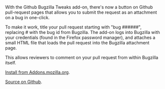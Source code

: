 With the Github Bugzilla Tweaks add-on, there's now a button on Github pull-request pages that allows you to submit the request as an attachment on a bug in one-click.

To make it work, title your pull request starting with "bug ######", replacing # with the bug id from Bugzilla. The add-on logs into Bugzilla with your credentials (found in the Firefox password manager), and attaches a small HTML file that loads the pull request into the Bugzilla attachment page.

This allows reviewers to comment on your pull request from within Bugzilla itself.

<p><a title="Install" href="http://j.mp/fp2xKV ">Install from Addons.mozilla.org</a>.</p>
<p><a title="Source" href="http://j.mp/g2LLee">Source on Github</a>.</p>
